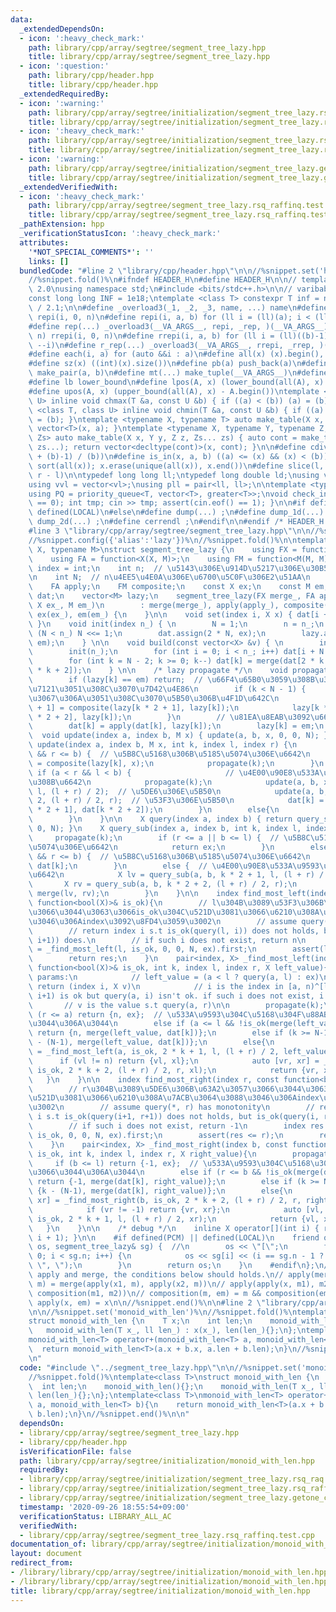 ```yaml
---
data:
  _extendedDependsOn:
  - icon: ':heavy_check_mark:'
    path: library/cpp/array/segtree/segment_tree_lazy.hpp
    title: library/cpp/array/segtree/segment_tree_lazy.hpp
  - icon: ':question:'
    path: library/cpp/header.hpp
    title: library/cpp/header.hpp
  _extendedRequiredBy:
  - icon: ':warning:'
    path: library/cpp/array/segtree/initialization/segment_tree_lazy.rsq_raq.hpp
    title: library/cpp/array/segtree/initialization/segment_tree_lazy.rsq_raq.hpp
  - icon: ':heavy_check_mark:'
    path: library/cpp/array/segtree/initialization/segment_tree_lazy.rsq_raffinq.hpp
    title: library/cpp/array/segtree/initialization/segment_tree_lazy.rsq_raffinq.hpp
  - icon: ':warning:'
    path: library/cpp/array/segtree/initialization/segment_tree_lazy.getone_chmin.hpp
    title: library/cpp/array/segtree/initialization/segment_tree_lazy.getone_chmin.hpp
  _extendedVerifiedWith:
  - icon: ':heavy_check_mark:'
    path: library/cpp/array/segtree/segment_tree_lazy.rsq_raffinq.test.cpp
    title: library/cpp/array/segtree/segment_tree_lazy.rsq_raffinq.test.cpp
  _pathExtension: hpp
  _verificationStatusIcon: ':heavy_check_mark:'
  attributes:
    '*NOT_SPECIAL_COMMENTS*': ''
    links: []
  bundledCode: "#line 2 \"library/cpp/header.hpp\"\n\n//%snippet.set('header')%\n\
    //%snippet.fold()%\n#ifndef HEADER_H\n#define HEADER_H\n\n// template version\
    \ 2.0\nusing namespace std;\n#include <bits/stdc++.h>\n\n// varibable settings\n\
    const long long INF = 1e18;\ntemplate <class T> constexpr T inf = numeric_limits<T>::max()\
    \ / 2.1;\n\n#define _overload3(_1, _2, _3, name, ...) name\n#define _rep(i, n)\
    \ repi(i, 0, n)\n#define repi(i, a, b) for (ll i = (ll)(a); i < (ll)(b); ++i)\n\
    #define rep(...) _overload3(__VA_ARGS__, repi, _rep, )(__VA_ARGS__)\n#define _rrep(i,\
    \ n) rrepi(i, 0, n)\n#define rrepi(i, a, b) for (ll i = (ll)((b)-1); i >= (ll)(a);\
    \ --i)\n#define r_rep(...) _overload3(__VA_ARGS__, rrepi, _rrep, )(__VA_ARGS__)\n\
    #define each(i, a) for (auto &&i : a)\n#define all(x) (x).begin(), (x).end()\n\
    #define sz(x) ((int)(x).size())\n#define pb(a) push_back(a)\n#define mp(a, b)\
    \ make_pair(a, b)\n#define mt(...) make_tuple(__VA_ARGS__)\n#define ub upper_bound\n\
    #define lb lower_bound\n#define lpos(A, x) (lower_bound(all(A), x) - A.begin())\n\
    #define upos(A, x) (upper_bound(all(A), x) - A.begin())\ntemplate <class T, class\
    \ U> inline void chmax(T &a, const U &b) { if ((a) < (b)) (a) = (b); }\ntemplate\
    \ <class T, class U> inline void chmin(T &a, const U &b) { if ((a) > (b)) (a)\
    \ = (b); }\ntemplate <typename X, typename T> auto make_table(X x, T a) { return\
    \ vector<T>(x, a); }\ntemplate <typename X, typename Y, typename Z, typename...\
    \ Zs> auto make_table(X x, Y y, Z z, Zs... zs) { auto cont = make_table(y, z,\
    \ zs...); return vector<decltype(cont)>(x, cont); }\n\n#define cdiv(a, b) (((a)\
    \ + (b)-1) / (b))\n#define is_in(x, a, b) ((a) <= (x) && (x) < (b))\n#define uni(x)\
    \ sort(all(x)); x.erase(unique(all(x)), x.end())\n#define slice(l, r) substr(l,\
    \ r - l)\n\ntypedef long long ll;\ntypedef long double ld;\nusing vl = vector<ll>;\n\
    using vvl = vector<vl>;\nusing pll = pair<ll, ll>;\n\ntemplate <typename T>\n\
    using PQ = priority_queue<T, vector<T>, greater<T>>;\nvoid check_input() { assert(cin.eof()\
    \ == 0); int tmp; cin >> tmp; assert(cin.eof() == 1); }\n\n#if defined(PCM) ||\
    \ defined(LOCAL)\n#else\n#define dump(...) ;\n#define dump_1d(...) ;\n#define\
    \ dump_2d(...) ;\n#define cerrendl ;\n#endif\n\n#endif /* HEADER_H */\n//%snippet.end()%\n\
    #line 3 \"library/cpp/array/segtree/segment_tree_lazy.hpp\"\n\n//%snippet.set('segment_tree_lazy')%\n\
    //%snippet.config({'alias':'lazy'})%\n//%snippet.fold()%\n\ntemplate <typename\
    \ X, typename M>\nstruct segment_tree_lazy {\n    using FX = function<X(X, X)>;\n\
    \    using FA = function<X(X, M)>;\n    using FM = function<M(M, M)>;\n    using\
    \ index = int;\n    int n;  // \u5143\u306E\u914D\u5217\u306E\u30B5\u30A4\u30BA\
    \n    int N;  // n\u4EE5\u4E0A\u306E\u6700\u5C0F\u306E2\u51AA\n    FX merge;\n\
    \    FA apply;\n    FM composite;\n    const X ex;\n    const M em;\n    vector<X>\
    \ dat;\n    vector<M> lazy;\n    segment_tree_lazy(FX merge_, FA apply_, FM composite_,\
    \ X ex_, M em_)\n        : merge(merge_), apply(apply_), composite(composite_),\
    \ ex(ex_), em(em_) {\n    }\n\n    void set(index i, X x) { dat[i + n - 1] = x;\
    \ }\n    void init(index n_) { \n        N = 1;\n        n = n_;\n        while\
    \ (N < n_) N <<= 1;\n        dat.assign(2 * N, ex);\n        lazy.assign(2 * N,\
    \ em);\n    } \n\n    void build(const vector<X> &v) { \n        int n_ = v.size();\n\
    \        init(n_);\n        for (int i = 0; i < n_; i++) dat[i + N - 1] = v[i];\n\
    \        for (int k = N - 2; k >= 0; k--) dat[k] = merge(dat[2 * k + 1], dat[2\
    \ * k + 2]);\n    } \n\n    /* lazy propagate */\n    void propagate(int k) {\n\
    \        if (lazy[k] == em) return;  // \u66F4\u65B0\u3059\u308B\u3082\u306E\u304C\
    \u7121\u3051\u308C\u3070\u7D42\u4E86\n        if (k < N - 1) {            // \u8449\
    \u3067\u306A\u3051\u308C\u3070\u5B50\u306B\u4F1D\u642C\n            lazy[k * 2\
    \ + 1] = composite(lazy[k * 2 + 1], lazy[k]);\n            lazy[k * 2 + 2] = composite(lazy[k\
    \ * 2 + 2], lazy[k]);\n        }\n        // \u81EA\u8EAB\u3092\u66F4\u65B0\n\
    \        dat[k] = apply(dat[k], lazy[k]);\n        lazy[k] = em;\n    }\n\n  \
    \  void update(index a, index b, M x) { update(a, b, x, 0, 0, N); }\n    void\
    \ update(index a, index b, M x, int k, index l, index r) {\n        if (a <= l\
    \ && r <= b) {  // \u5B8C\u5168\u306B\u5185\u5074\u306E\u6642\n            lazy[k]\
    \ = composite(lazy[k], x);\n            propagate(k);\n        }\n        else\
    \ if (a < r && l < b) {                     // \u4E00\u90E8\u533A\u9593\u304C\u88AB\
    \u308B\u6642\n            propagate(k);\n            update(a, b, x, k * 2 + 1,\
    \ l, (l + r) / 2);  // \u5DE6\u306E\u5B50\n            update(a, b, x, k * 2 +\
    \ 2, (l + r) / 2, r);  // \u53F3\u306E\u5B50\n            dat[k] = merge(dat[k\
    \ * 2 + 1], dat[k * 2 + 2]);\n        }\n        else{\n            propagate(k);\n\
    \        }\n    }\n\n    X query(index a, index b) { return query_sub(a, b, 0,\
    \ 0, N); }\n    X query_sub(index a, index b, int k, index l, index r) {\n   \
    \     propagate(k);\n        if (r <= a || b <= l) {  // \u5B8C\u5168\u306B\u5916\
    \u5074\u306E\u6642\n            return ex;\n        }\n        else if (a <= l\
    \ && r <= b) {  // \u5B8C\u5168\u306B\u5185\u5074\u306E\u6642\n            return\
    \ dat[k];\n        }\n        else {  // \u4E00\u90E8\u533A\u9593\u304C\u88AB\u308B\
    \u6642\n            X lv = query_sub(a, b, k * 2 + 1, l, (l + r) / 2);\n     \
    \       X rv = query_sub(a, b, k * 2 + 2, (l + r) / 2, r);\n            return\
    \ merge(lv, rv);\n        }\n    }\n\n    index find_most_left(index l, const\
    \ function<bool(X)>& is_ok){\n        // l\u304B\u3089\u53F3\u306B\u63A2\u3057\
    \u3066\u3044\u3063\u3066is_ok\u304C\u521D\u3081\u3066\u6210\u308A\u7ACB\u3064\u3088\
    \u3046\u306Aindex\u3092\u8FD4\u3059\u3002\n        // assume query(l, *) has monotonity\n\
    \        // return index i s.t is_ok(query(l, i)) does not holds, but is_ok(query(l,\
    \ i+1)) does.\n        // if such i does not exist, return n\n        index res\
    \ = _find_most_left(l, is_ok, 0, 0, N, ex).first;\n        assert(l <= res);\n\
    \        return res;\n    }\n    pair<index, X> _find_most_left(index a, const\
    \ function<bool(X)>& is_ok, int k, index l, index r, X left_value){\n        //\
    \ params:\n            // left_value = (a < l ? query(a, l) : ex)\n        //\
    \ return (index i, X v)\n            // i is the index in [a, n)^[l, r) s.t query(a,\
    \ i+1) is ok but query(a, i) isn't ok. if such i does not exist, i = n\n     \
    \       // v is the value s.t query(a, r)\n\n        propagate(k);\n        if\
    \ (r <= a) return {n, ex};  // \u533A\u9593\u304C\u5168\u304F\u88AB\u3063\u3066\
    \u3044\u306A\u3044\n        else if (a <= l && !is_ok(merge(left_value, dat[k])))\
    \ return {n, merge(left_value, dat[k])};\n        else if (k >= N-1) return {k\
    \ - (N-1), merge(left_value, dat[k])};\n        else{\n            auto [vl, xl]\
    \ = _find_most_left(a, is_ok, 2 * k + 1, l, (l + r) / 2, left_value);\n      \
    \      if (vl != n) return {vl, xl};\n            auto [vr, xr] = _find_most_left(a,\
    \ is_ok, 2 * k + 2, (l + r) / 2, r, xl);\n            return {vr, xr};\n     \
    \   }\n    }\n\n    index find_most_right(index r, const function<bool(X)>& is_ok){\n\
    \        // r\u304B\u3089\u5DE6\u306B\u63A2\u3057\u3066\u3044\u3063\u3066is_ok\u304C\
    \u521D\u3081\u3066\u6210\u308A\u7ACB\u3064\u3088\u3046\u306Aindex\u3092\u8FD4\u3059\
    \u3002\n        // assume query(*, r) has monotonity\n        // return index\
    \ i s.t is_ok(query(i+1, r+1)) does not holds, but is_ok(query(i, r+1)) does.\n\
    \        // if such i does not exist, return -1\n        index res = _find_most_right(r+1,\
    \ is_ok, 0, 0, N, ex).first;\n        assert(res <= r);\n        return res;\n\
    \    }\n    pair<index, X> _find_most_right(index b, const function<bool(X)>&\
    \ is_ok, int k, index l, index r, X right_value){\n        propagate(k);\n   \
    \     if (b <= l) return {-1, ex};  // \u533A\u9593\u304C\u5168\u304F\u88AB\u3063\
    \u3066\u3044\u306A\u3044\n        else if (r <= b && !is_ok(merge(dat[k], right_value)))\
    \ return {-1, merge(dat[k], right_value)};\n        else if (k >= N-1) return\
    \ {k - (N-1), merge(dat[k], right_value)};\n        else{\n            auto [vr,\
    \ xr] = _find_most_right(b, is_ok, 2 * k + 2, (l + r) / 2, r, right_value);\n\
    \            if (vr != -1) return {vr, xr};\n            auto [vl, xl] = _find_most_right(b,\
    \ is_ok, 2 * k + 1, l, (l + r) / 2, xr);\n            return {vl, xl};\n     \
    \   }\n    }\n\n    /* debug */\n    inline X operator[](int i) { return query(i,\
    \ i + 1); }\n\n    #if defined(PCM) || defined(LOCAL)\n    friend ostream& operator<<(ostream&\
    \ os, segment_tree_lazy& sg) {  //\n        os << \"[\";\n        for (int i =\
    \ 0; i < sg.n; i++) {\n            os << sg[i] << (i == sg.n - 1 ? \"]\\n\" :\
    \ \", \");\n        }\n        return os;\n    }\n    #endif\n};\n// Regarding\
    \ apply and merge, the conditions below should holds.\n// apply(merge(x1, x2),\
    \ m) = merge(apply(x1, m), apply(x2, m))\n// apply(apply(x, m1), m2) = apply(x,\
    \ composition(m1, m2))\n// composition(m, em) = m && composition(em, m) = m &&\
    \ apply(x, em) = x\n\n//%snippet.end()%\n\n#line 2 \"library/cpp/array/segtree/initialization/monoid_with_len.hpp\"\
    \n\n//%snippet.set('monoid_with_len')%\n//%snippet.fold()%\ntemplate<class T>\n\
    struct monoid_with_len {\n    T x;\n    int len;\n    monoid_with_len(){};\n \
    \   monoid_with_len(T x_, ll len_) : x(x_), len(len_){};\n};\ntemplate<class T>\n\
    monoid_with_len<T> operator+(monoid_with_len<T> a, monoid_with_len<T> b){\n  \
    \  return monoid_with_len<T>(a.x + b.x, a.len + b.len);\n}\n//%snippet.end()%\n\
    \n"
  code: "#include \"../segment_tree_lazy.hpp\"\n\n//%snippet.set('monoid_with_len')%\n\
    //%snippet.fold()%\ntemplate<class T>\nstruct monoid_with_len {\n    T x;\n  \
    \  int len;\n    monoid_with_len(){};\n    monoid_with_len(T x_, ll len_) : x(x_),\
    \ len(len_){};\n};\ntemplate<class T>\nmonoid_with_len<T> operator+(monoid_with_len<T>\
    \ a, monoid_with_len<T> b){\n    return monoid_with_len<T>(a.x + b.x, a.len +\
    \ b.len);\n}\n//%snippet.end()%\n\n"
  dependsOn:
  - library/cpp/array/segtree/segment_tree_lazy.hpp
  - library/cpp/header.hpp
  isVerificationFile: false
  path: library/cpp/array/segtree/initialization/monoid_with_len.hpp
  requiredBy:
  - library/cpp/array/segtree/initialization/segment_tree_lazy.rsq_raq.hpp
  - library/cpp/array/segtree/initialization/segment_tree_lazy.rsq_raffinq.hpp
  - library/cpp/array/segtree/initialization/segment_tree_lazy.getone_chmin.hpp
  timestamp: '2020-09-26 18:55:54+09:00'
  verificationStatus: LIBRARY_ALL_AC
  verifiedWith:
  - library/cpp/array/segtree/segment_tree_lazy.rsq_raffinq.test.cpp
documentation_of: library/cpp/array/segtree/initialization/monoid_with_len.hpp
layout: document
redirect_from:
- /library/library/cpp/array/segtree/initialization/monoid_with_len.hpp
- /library/library/cpp/array/segtree/initialization/monoid_with_len.hpp.html
title: library/cpp/array/segtree/initialization/monoid_with_len.hpp
---
```

